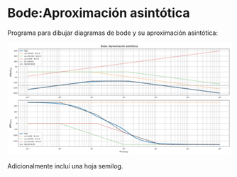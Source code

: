 # Bode:Aproximación asintótica
Programa para dibujar diagramas de bode y su aproximación asintótica:

<img src="./hoja semilog/Bode_aprox.png"/>

Adicionalmente incluí una hoja semilog.
